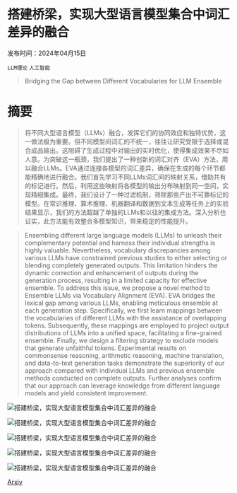 # 搭建桥梁，实现大型语言模型集合中词汇差异的融合

发布时间：2024年04月15日

`LLM理论` `人工智能`

> Bridging the Gap between Different Vocabularies for LLM Ensemble

# 摘要

> 将不同大型语言模型（LLMs）融合，发挥它们的协同效应和独特优势，这一做法极为重要。但不同模型间词汇的不统一，往往让研究受限于选择或混合成品输出。这阻碍了生成过程中对输出的实时优化，使得集成效果不尽如人意。为突破这一瓶颈，我们提出了一种创新的词汇对齐（EVA）方法，用以融合LLMs。EVA通过连接各模型的词汇差异，确保在生成的每个环节都能精确地进行融合。我们首先学习不同LLMs词汇间的映射关系，借助共有的标记进行。然后，利用这些映射将各模型的输出分布映射到同一空间，实现精细集成。最终，我们设计了一种过滤机制，筛除那些产出不可靠标记的模型。在常识推理、算术推理、机器翻译和数据到文本生成等任务上的实验结果显示，我们的方法超越了单独的LLMs和以往的集成方法。深入分析也证实，此方法能有效整合多模型知识，带来稳定的性能提升。

> Ensembling different large language models (LLMs) to unleash their complementary potential and harness their individual strengths is highly valuable. Nevertheless, vocabulary discrepancies among various LLMs have constrained previous studies to either selecting or blending completely generated outputs. This limitation hinders the dynamic correction and enhancement of outputs during the generation process, resulting in a limited capacity for effective ensemble. To address this issue, we propose a novel method to Ensemble LLMs via Vocabulary Alignment (EVA). EVA bridges the lexical gap among various LLMs, enabling meticulous ensemble at each generation step. Specifically, we first learn mappings between the vocabularies of different LLMs with the assistance of overlapping tokens. Subsequently, these mappings are employed to project output distributions of LLMs into a unified space, facilitating a fine-grained ensemble. Finally, we design a filtering strategy to exclude models that generate unfaithful tokens. Experimental results on commonsense reasoning, arithmetic reasoning, machine translation, and data-to-text generation tasks demonstrate the superiority of our approach compared with individual LLMs and previous ensemble methods conducted on complete outputs. Further analyses confirm that our approach can leverage knowledge from different language models and yield consistent improvement.

![搭建桥梁，实现大型语言模型集合中词汇差异的融合](../../../paper_images/2404.09492/x1.png)

![搭建桥梁，实现大型语言模型集合中词汇差异的融合](../../../paper_images/2404.09492/x2.png)

![搭建桥梁，实现大型语言模型集合中词汇差异的融合](../../../paper_images/2404.09492/x3.png)

![搭建桥梁，实现大型语言模型集合中词汇差异的融合](../../../paper_images/2404.09492/x5.png)

![搭建桥梁，实现大型语言模型集合中词汇差异的融合](../../../paper_images/2404.09492/x6.png)

[Arxiv](https://arxiv.org/abs/2404.09492)